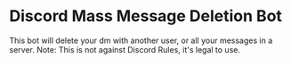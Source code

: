 # Discord Mass Message Deletion Bot
This bot will delete your dm with another user, or all your messages in a server. 
Note: This is not against Discord Rules, it's legal to use. 
